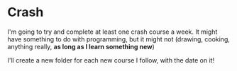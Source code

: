 
# Crash

I'm going to try and complete at least one crash course a week. It might have something to do with programming, but it might not (drawing, cooking, anything really, **as long as I learn something new**)  

I'll create a new folder for each new course I follow, with the date on it!
